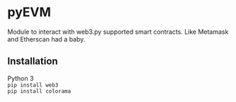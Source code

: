 # pyEVM
Module to interact with web3.py supported smart contracts. Like Metamask and Etherscan had a baby.

## Installation
Python 3 <br>
`pip install web3` <br>
`pip install colorama` <br>
